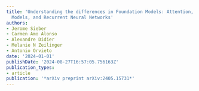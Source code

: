 ```yaml
---
title: 'Understanding the differences in Foundation Models: Attention, State Space
  Models, and Recurrent Neural Networks'
authors:
- Jerome Sieber
- Carmen Amo Alonso
- Alexandre Didier
- Melanie N Zeilinger
- Antonio Orvieto
date: '2024-01-01'
publishDate: '2024-08-27T16:57:05.756163Z'
publication_types:
- article
publication: '*arXiv preprint arXiv:2405.15731*'
---
```

